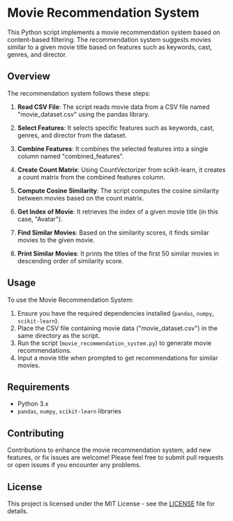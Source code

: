 # Movie Recommendation System

This Python script implements a movie recommendation system based on content-based filtering. The recommendation system suggests movies similar to a given movie title based on features such as keywords, cast, genres, and director.

## Overview

The recommendation system follows these steps:

1. **Read CSV File**: The script reads movie data from a CSV file named "movie_dataset.csv" using the pandas library.

2. **Select Features**: It selects specific features such as keywords, cast, genres, and director from the dataset.

3. **Combine Features**: It combines the selected features into a single column named "combined_features".

4. **Create Count Matrix**: Using CountVectorizer from scikit-learn, it creates a count matrix from the combined features column.

5. **Compute Cosine Similarity**: The script computes the cosine similarity between movies based on the count matrix.

6. **Get Index of Movie**: It retrieves the index of a given movie title (in this case, "Avatar").

7. **Find Similar Movies**: Based on the similarity scores, it finds similar movies to the given movie.

8. **Print Similar Movies**: It prints the titles of the first 50 similar movies in descending order of similarity score.

## Usage

To use the Movie Recommendation System:

1. Ensure you have the required dependencies installed (`pandas`, `numpy`, `scikit-learn`).
2. Place the CSV file containing movie data ("movie_dataset.csv") in the same directory as the script.
3. Run the script (`movie_recommendation_system.py`) to generate movie recommendations.
4. Input a movie title when prompted to get recommendations for similar movies.

## Requirements

- Python 3.x
- `pandas`, `numpy`, `scikit-learn` libraries

## Contributing

Contributions to enhance the movie recommendation system, add new features, or fix issues are welcome! Please feel free to submit pull requests or open issues if you encounter any problems.

## License

This project is licensed under the MIT License - see the [LICENSE](LICENSE) file for details.

